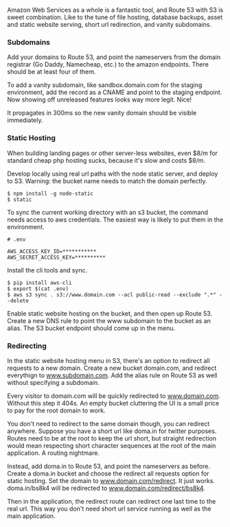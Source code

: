 Amazon Web Services as a whole is a fantastic tool, and Route 53 with S3 is sweet combination. Like to the tune of file hosting, database backups, asset and static website serving, short url redirection, and vanity subdomains. 

### Subdomains

Add your domains to Route 53, and point the nameservers from the domain registrar (Go Daddy, Namecheap, etc.) to the amazon endpoints. There should be at least four of them. 

To add a vanity subdomain, like sandbox.domain.com for the staging environment, add the record as a CNAME and point to the staging endpoint. Now showing off unreleased features looks way more legit. Nice!

It propagates in 300ms so the new vanity domain should be visible immediately. 

### Static Hosting

When building landing pages or other server-less websites, even $8/m for standard cheap php hosting sucks, because it's slow and costs $8/m. 

Develop locally using real url paths with the node static server, and deploy to S3. Warning: the bucket name needs to match the domain perfectly. 

```
$ npm install -g node-static
$ static
```

To sync the current working directory with an s3 bucket, the command needs access to aws credentials. The easiest way is likely to put them in the environment. 

```shell
# .env

AWS_ACCESS_KEY_ID=***********
AWS_SECRET_ACCESS_KEY=**********
```

Install the cli tools and sync.

```
$ pip install aws-cli
$ export $(cat .env)
$ aws s3 sync . s3://www.domain.com --acl public-read --exclude ".*" --delete
```

Enable static website hosting on the bucket, and then open up Route 53. Create a new DNS rule to point the www subdomain to the bucket as an alias. The S3 bucket endpoint should come up in the menu. 

### Redirecting

In the static website hosting menu in S3, there's an option to redirect all requests to a new domain. Create a new bucket domain.com, and redirect everythign to www.subdomain.com. Add the alias rule on Route 53 as well without specifying a subdomain. 

Every visitor to domain.com will be quickly redirected to www.domain.com. Without this step it 404s. An empty bucket cluttering the UI is a small price to pay for the root domain to work.

You don't need to redirect to the same domain though, you can redirect anywhere. Suppose you have a short url like doma.in for twitter purposes. Routes need to be at the root to keep the url short, but straight redirection would mean respecting short character sequences at the root of the main application. A routing nightmare.

Instead, add doma.in to Route 53, and point the nameservers as before. Create a doma.in bucket and choose the redirect all requests option for static hosting. Set the domain to www.domain.com/redirect. It just works. doma.in/bs8k4 will be redirected to www.domain.com/redirect/bs8k4. 

Then in the application, the redirect route can redirect one last time to the real url. This way you don't need short url service running as well as the main application. 
